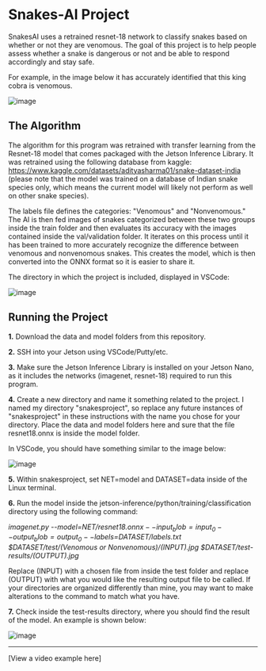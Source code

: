 # Snakes-AI Project

SnakesAI uses a retrained resnet-18 network to classify snakes based on whether or not they are venomous. The goal of this project is to help people assess whether a snake is dangerous or not and be able to respond accordingly and stay safe.

For example, in the image below it has accurately identified that this king cobra is venomous.

![image](https://github.com/Justin0770/Snakes-AI-Project-/assets/136377327/2b9fc2ed-d961-4992-8e4a-e02f48a8d803)

## The Algorithm

The algorithm for this program was retrained with transfer learning from the Resnet-18 model that comes packaged with the Jetson Inference Library. It was retrained using the following database from kaggle: https://www.kaggle.com/datasets/adityasharma01/snake-dataset-india (please note that the model was trained on a database of Indian snake species only, which means the current model will likely not perform as well on other snake species). 

The labels file defines the categories: "Venomous" and "Nonvenomous." The AI is then fed images of snakes categorized between these two groups inside the train folder and then evaluates its accuracy with the images contained inside the val/validation folder. It iterates on this process until it has been trained to more accurately recognize the difference between venomous and nonvenomous snakes. This creates the model, which is then converted into the ONNX format so it is easier to share it.

The directory in which the project is included, displayed in VSCode:

![image](https://github.com/Justin0770/Snakes-AI-Project-/assets/136377327/3d74febe-4a69-4b39-880b-9352909a1955)

## Running the Project

**1.** Download the data and model folders from this repository.

**2.** SSH into your Jetson using VSCode/Putty/etc.
   
**3.** Make sure the Jetson Inference Library is installed on your Jetson Nano, as it includes the networks (imagenet, resnet-18) required to run this program.
   
**4.** Create a new directory and name it something related to the project. I named my directory "snakesproject", so replace any future instances of "snakesproject" in these instructions with the name you chose for your directory. Place the data and model folders here and sure that the file resnet18.onnx is inside the model folder.

   In VSCode, you should have something similar to the image below:
 
![image](https://github.com/Justin0770/Snakes-AI-Project-/assets/136377327/c2cb5a36-f597-44c7-8438-15eb1a0c3fc5)

**5.** Within snakesproject, set NET=model and DATASET=data inside of the Linux terminal.

**6.** Run the model inside the jetson-inference/python/training/classification directory using the following command:

*imagenet.py --model=$NET/resnet18.onnx --input_blob=input_0 --output_blob=output_0 --labels=$DATASET/labels.txt $DATASET/test/(Venomous or Nonvenomous)/(INPUT).jpg $DATASET/test-results/(OUTPUT).jpg*

Replace (INPUT) with a chosen file from inside the test folder and replace (OUTPUT) with what you would like the resulting output file to be called. If your directories are organized differently than mine, you may want to make alterations to the command to match what you have.


**7.** Check inside the test-results directory, where you should find the result of the model. An example is shown below:

![image](https://github.com/Justin0770/Snakes-AI-Project-/assets/136377327/b4107b66-ff90-4c79-90de-58315b377e10)
 
** **

[View a video example here]
